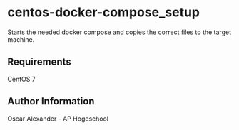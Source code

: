 centos-docker-compose_setup
=========

Starts the needed docker compose and copies the correct files to the target machine.

Requirements
------------

CentOS 7

Author Information
------------------

Oscar Alexander - AP Hogeschool
